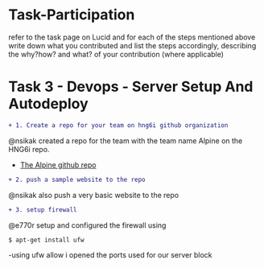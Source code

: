 # Task-Participation
refer to the task page on Lucid and for each of the steps mentioned above write down what you contributed and list the steps accordingly, describing the why?how? and what? of your contribution (where applicable)
# Task 3 - Devops - Server Setup And Autodeploy 
```diff
+ 1. Create a repo for your team on hng6i github organization 
```
@nsikak created a repo for the team with the team name Alpine on the HNG6i repo.
* [The Alpine github repo](https://github.com/hngi/Alpine)

``` diff
+ 2. push a sample website to the repo
```
@nsikak also push a very basic website to the repo 

```diff
+ 3. setup firewall
```
@e770r setup and configured the firewall using 
```
$ apt-get install ufw
```
 -using ufw allow i opened the ports used for our server block
